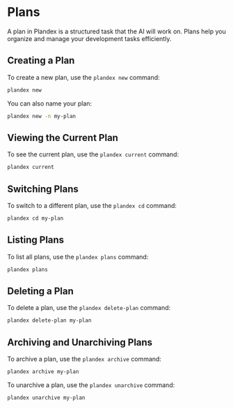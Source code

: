 # Plans

A plan in Plandex is a structured task that the AI will work on. Plans help you organize and manage your development tasks efficiently.

## Creating a Plan

To create a new plan, use the `plandex new` command:

```bash
plandex new
```

You can also name your plan:

```bash
plandex new -n my-plan
```

## Viewing the Current Plan

To see the current plan, use the `plandex current` command:

```bash
plandex current
```

## Switching Plans

To switch to a different plan, use the `plandex cd` command:

```bash
plandex cd my-plan
```

## Listing Plans

To list all plans, use the `plandex plans` command:

```bash
plandex plans
```

## Deleting a Plan

To delete a plan, use the `plandex delete-plan` command:

```bash
plandex delete-plan my-plan
```

## Archiving and Unarchiving Plans

To archive a plan, use the `plandex archive` command:

```bash
plandex archive my-plan
```

To unarchive a plan, use the `plandex unarchive` command:

```bash
plandex unarchive my-plan
```
